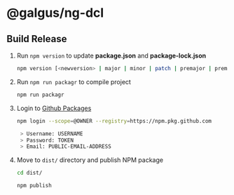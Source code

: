 # @galgus/ng-dcl

## Build Release

1. Run `npm version` to update **package.json** and **package-lock.json**

   ```bash
   npm version [<newversion> | major | minor | patch | premajor | preminor | prepatch | prerelease | from-git]
   ```

2. Run `npm run packagr` to compile project

   ```bash
   npm run packagr
   ```

3. Login to [Github Packages](https://docs.github.com/es/packages/guides/configuring-npm-for-use-with-github-packages)

   ```bash
   npm login --scope=@OWNER --registry=https://npm.pkg.github.com

    > Username: USERNAME
    > Password: TOKEN
    > Email: PUBLIC-EMAIL-ADDRESS
   ```

4. Move to `dist/` directory and publish NPM package

   ```bash
   cd dist/

   npm publish
   ```
